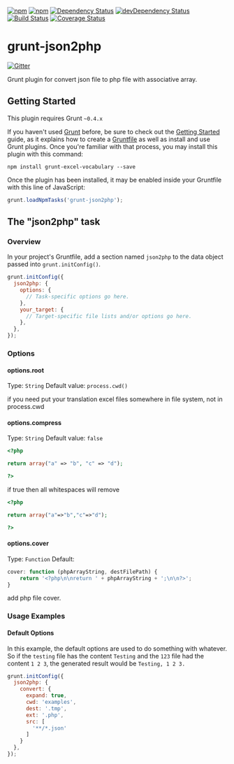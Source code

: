 [![npm](http://img.shields.io/npm/v/grunt-json2php.svg?style=flat-square)](https://www.npmjs.com/package/grunt-json2php)
[![npm](http://img.shields.io/npm/l/grunt-json2php.svg?style=flat-square)](http://opensource.org/licenses/MIT)
[![Dependency Status](https://david-dm.org/aliaksandr-pasynkau/grunt-json2php.svg?style=flat-square)](https://david-dm.org/aliaksandr-pasynkau/grunt-json2php)
[![devDependency Status](https://david-dm.org/aliaksandr-pasynkau/grunt-json2php/dev-status.svg?style=flat-square)](https://david-dm.org/aliaksandr-pasynkau/grunt-json2php#info=devDependencies)
[![Build Status](https://travis-ci.org/aliaksandr-pasynkau/grunt-json2php.svg?branch=master&style=flat-square)](https://travis-ci.org/aliaksandr-pasynkau/grunt-json2php)
[![Coverage Status](https://img.shields.io/coveralls/aliaksandr-pasynkau/grunt-json2php.svg?style=flat-square)](https://coveralls.io/r/aliaksandr-pasynkau/grunt-json2php?branch=master)

# grunt-json2php

[![Gitter](https://badges.gitter.im/Join%20Chat.svg)](https://gitter.im/aliaksandr-pasynkau/grunt-json2php?utm_source=badge&utm_medium=badge&utm_campaign=pr-badge&utm_content=badge)

Grunt plugin for convert json file to php file with associative array.

## Getting Started
This plugin requires Grunt `~0.4.x`

If you haven't used [Grunt](http://gruntjs.com/) before, be sure to check out the [Getting Started](http://gruntjs.com/getting-started) guide, as it explains how to create a [Gruntfile](http://gruntjs.com/sample-gruntfile) as well as install and use Grunt plugins. Once you're familiar with that process, you may install this plugin with this command:

```shell
npm install grunt-excel-vocabulary --save
```

Once the plugin has been installed, it may be enabled inside your Gruntfile with this line of JavaScript:

```js
grunt.loadNpmTasks('grunt-json2php');
```

## The "json2php" task

### Overview
In your project's Gruntfile, add a section named `json2php` to the data object passed into `grunt.initConfig()`.

```js
grunt.initConfig({
  json2php: {
    options: {
      // Task-specific options go here.
    },
    your_target: {
      // Target-specific file lists and/or options go here.
    },
  },
});
```

### Options

#### options.root
Type: `String`
Default value: `process.cwd()`

if you need put your translation excel files somewhere in file system, not in process.cwd

#### options.compress
Type: `String`
Default value: `false`

```php
<?php

return array("a" => "b", "c" => "d");

?>
```

if true then all whitespaces will remove
```php
<?php

return array("a"=>"b","c"=>"d");

?>
```

#### options.cover
Type: `Function`
Default:
```js
cover: function (phpArrayString, destFilePath) {
    return '<?php\n\nreturn ' + phpArrayString + ';\n\n?>';
}
```
add php file cover.

### Usage Examples

#### Default Options
In this example, the default options are used to do something with whatever. So if the `testing` file has the content `Testing` and the `123` file had the content `1 2 3`, the generated result would be `Testing, 1 2 3.`

```js
grunt.initConfig({
  json2php: {
    convert: {
      expand: true,
      cwd: 'examples',
      dest: '.tmp',
      ext: '.php',
      src: [
        '**/*.json'
      ]
    }
  },
});
```
